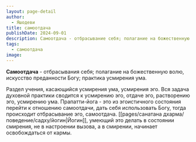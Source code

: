 ```yaml
---
layout: page-detail
author:
  - Яшодеви
title: самоотдача
publishDate: 2024-09-01
description: Самоотдача - отбрасывание себя; полагание на божественную волю, искусство преданности Богу; практика усмирения ума.
tags:
  - самоотдача
image:
---
```

**Самоотдача** - отбрасывания себя; полагание на божественную волю, искусство преданности Богу; практика усмирения ума.

Раздел учения, касающийся усмирения ума, усмирения эго. Вся задача духовной практики сводится к усмирению эго, отдаче эго, растворению эго, усмирению ума. Прапатти-йога - это из эгоистичного состояния перейти к отношению самоотдачи, дать себя использовать Богу, тогда происходит отбрасывание эго, самоотдача. [[pages/санатана дхарма/поведение/садху/йогин|Йогин]], умеющий это делать в состоянии смирения, не в настроении вызова, а в смирении, начинает освобождаться от кармы.

